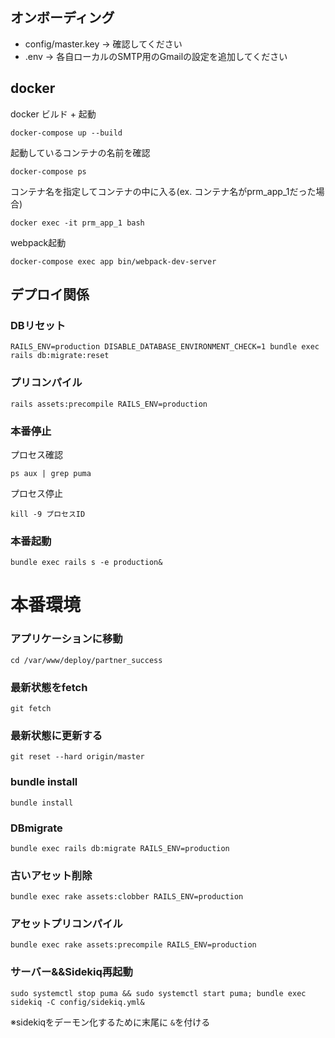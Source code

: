 ## オンボーディング

- config/master.key → 確認してください
- .env → 各自ローカルのSMTP用のGmailの設定を追加してください

## docker


docker ビルド + 起動
```
docker-compose up --build
```


起動しているコンテナの名前を確認
```
docker-compose ps
```

コンテナ名を指定してコンテナの中に入る(ex. コンテナ名がprm_app_1だった場合)
```
docker exec -it prm_app_1 bash
```

webpack起動
```
docker-compose exec app bin/webpack-dev-server
```





## デプロイ関係

### DBリセット

```
RAILS_ENV=production DISABLE_DATABASE_ENVIRONMENT_CHECK=1 bundle exec rails db:migrate:reset
```

### プリコンパイル

```
rails assets:precompile RAILS_ENV=production
```

### 本番停止

プロセス確認
```
ps aux | grep puma
```

プロセス停止
```
kill -9 プロセスID
```

### 本番起動

```
bundle exec rails s -e production&
```
# 本番環境
### アプリケーションに移動
`cd /var/www/deploy/partner_success`

### 最新状態をfetch
`git fetch`

### 最新状態に更新する
`git reset --hard origin/master`

### bundle install
`bundle install`

### DBmigrate
`bundle exec rails db:migrate RAILS_ENV=production`

### 古いアセット削除
`bundle exec rake assets:clobber RAILS_ENV=production`

### アセットプリコンパイル
`bundle exec rake assets:precompile RAILS_ENV=production`

### サーバー&&Sidekiq再起動
`sudo systemctl stop puma && sudo systemctl start puma; bundle exec sidekiq -C config/sidekiq.yml&`

※sidekiqをデーモン化するために末尾に `&`を付ける
